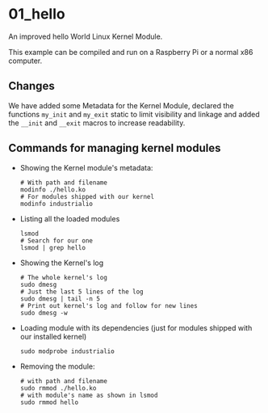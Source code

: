 # 01_hello

An improved hello World Linux Kernel Module.

This example can be compiled and run on a Raspberry Pi or a normal x86 computer.

## Changes

We have added some Metadata for the Kernel Module, declared the functions  `my_init` and `my_exit` static to limit visibility and linkage and added the `__init` and `__exit` macros to increase readability.

## Commands for managing kernel modules

- Showing the Kernel module's metadata:
  ~~~
  # With path and filename
  modinfo ./hello.ko
  # For modules shipped with our kernel
  modinfo industrialio
  ~~~
- Listing all the loaded modules
  ~~~
  lsmod
  # Search for our one
  lsmod | grep hello
  ~~~
- Showing the Kernel's log
  ~~~
  # The whole kernel's log
  sudo dmesg
  # Just the last 5 lines of the log
  sudo dmesg | tail -n 5
  # Print out kernel's log and follow for new lines
  sudo dmesg -w
  ~~~
- Loading module with its dependencies (just for modules shipped with our installed kernel)
  ~~~
  sudo modprobe industrialio
  ~~~
- Removing the module:
  ~~~
  # with path and filename
  sudo rmmod ./hello.ko
  # with module's name as shown in lsmod
  sudo rmmod hello
  ~~~




